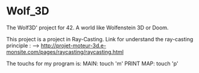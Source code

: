 # Wolf_3D
The Wolf3D' project for 42. A world like Wolfenstein 3D or Doom.


This project is a project in Ray-Casting.
Link for understand the ray-casting principle :
--> http://projet-moteur-3d.e-monsite.com/pages/raycasting/raycasting.html

The touchs for my program is:
MAIN: touch 'm'
PRINT MAP: touch 'p'
